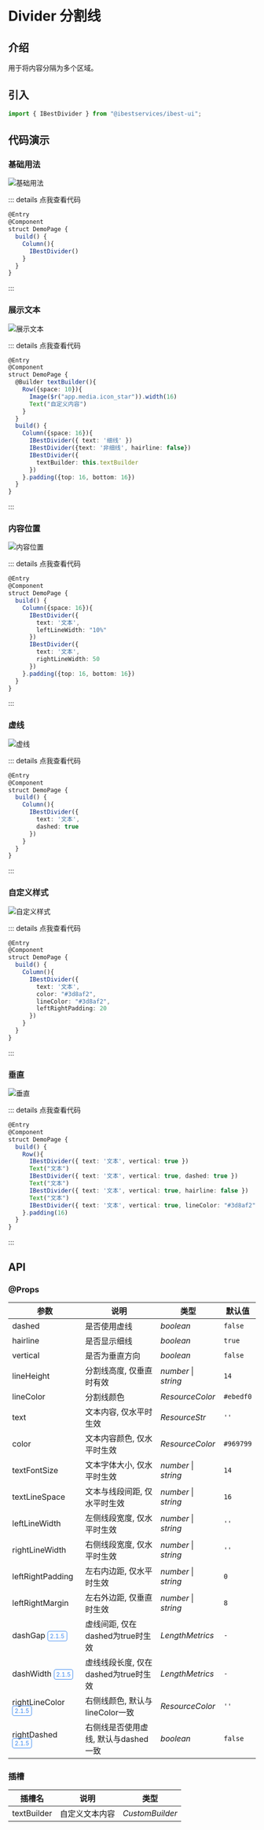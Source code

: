 # Divider 分割线

## 介绍

用于将内容分隔为多个区域。
 
## 引入

```ts
import { IBestDivider } from "@ibestservices/ibest-ui";
```

## 代码演示

### 基础用法

![基础用法](./images/base.png)

::: details 点我查看代码
```ts
@Entry
@Component
struct DemoPage {
  build() {
    Column(){
      IBestDivider()
    }
  }
}
```
:::

### 展示文本

![展示文本](./images/show-text.png)

::: details 点我查看代码
```ts
@Entry
@Component
struct DemoPage {
  @Builder textBuilder(){
    Row({space: 10}){
      Image($r("app.media.icon_star")).width(16)
      Text("自定义内容")
    }
  }
  build() {
    Column({space: 16}){
      IBestDivider({ text: '细线' })
      IBestDivider({text: '非细线', hairline: false})
      IBestDivider({
        textBuilder: this.textBuilder
      })
    }.padding({top: 16, bottom: 16})
  }
}
```
:::

### 内容位置

![内容位置](./images/text-position.png)

::: details 点我查看代码
```ts
@Entry
@Component
struct DemoPage {
  build() {
    Column({space: 16}){
      IBestDivider({
        text: '文本',
        leftLineWidth: "10%"
      })
      IBestDivider({
        text: '文本',
        rightLineWidth: 50
      })
    }.padding({top: 16, bottom: 16})
  }
}
```
:::

### 虚线

![虚线](./images/dashed.png)

::: details 点我查看代码
```ts
@Entry
@Component
struct DemoPage {
  build() {
    Column(){
      IBestDivider({
        text: '文本',
        dashed: true
      })
    }
  }
}
```
:::

### 自定义样式

![自定义样式](./images/custom-style.png)

::: details 点我查看代码
```ts
@Entry
@Component
struct DemoPage {
  build() {
    Column(){
      IBestDivider({
        text: '文本',
        color: "#3d8af2",
        lineColor: "#3d8af2",
        leftRightPadding: 20
      })
    }
  }
}
```
:::

### 垂直

![垂直](./images/vertical.png)

::: details 点我查看代码
```ts
@Entry
@Component
struct DemoPage {
  build() {
    Row(){
      IBestDivider({ text: '文本', vertical: true })
      Text("文本")
      IBestDivider({ text: '文本', vertical: true, dashed: true })
      Text("文本")
      IBestDivider({ text: '文本', vertical: true, hairline: false })
      Text("文本")
      IBestDivider({ text: '文本', vertical: true, lineColor: "#3d8af2" })
    }.padding(16)
  }
}
```
:::

## API

### @Props

| 参数          | 说明                                | 类型      | 默认值     |
| ------------ | ----------------------------------- | --------- | ---------- |
| dashed       | 是否使用虚线                          | _boolean_  | `false` |
| hairline     | 是否显示细线                          | _boolean_  | `true` |
| vertical     | 是否为垂直方向                         | _boolean_  | `false` |
| lineHeight   | 分割线高度, 仅垂直时有效                | _number_ \| _string_  | `14` |
| lineColor    | 分割线颜色                            | _ResourceColor_ |  `#ebedf0` |
| text         | 文本内容, 仅水平时生效                  | _ResourceStr_  | `''` |
| color        | 文本内容颜色, 仅水平时生效               | _ResourceColor_ | `#969799` |
| textFontSize | 文本字体大小, 仅水平时生效               | _number_ \| _string_  | `14` |
| textLineSpace| 文本与线段间距, 仅水平时生效             | _number_ \| _string_  | `16` |
| leftLineWidth| 左侧线段宽度, 仅水平时生效               | _number_ \| _string_  | `''` |
| rightLineWidth|右侧线段宽度, 仅水平时生效               | _number_ \| _string_  | `''` |
| leftRightPadding| 左右内边距, 仅水平时生效              | _number_ \| _string_  | `0` |
| leftRightMargin| 左右外边距, 仅垂直时生效               | _number_ \| _string_  | `8` |
| dashGap <span style="font-size: 12px; padding:2px 4px;color:#3D8AF2;border-radius:4px;border: 1px solid #3D8AF2">2.1.5</span>| 虚线间距, 仅在dashed为true时生效            | _LengthMetrics_ | `-`   |
| dashWidth <span style="font-size: 12px; padding:2px 4px;color:#3D8AF2;border-radius:4px;border: 1px solid #3D8AF2">2.1.5</span>| 虚线线段长度, 仅在dashed为true时生效            | _LengthMetrics_ | `-`   |
| rightLineColor <span style="font-size: 12px; padding:2px 4px;color:#3D8AF2;border-radius:4px;border: 1px solid #3D8AF2">2.1.5</span>| 右侧线颜色, 默认与lineColor一致            | _ResourceColor_ | `''`   |
| rightDashed <span style="font-size: 12px; padding:2px 4px;color:#3D8AF2;border-radius:4px;border: 1px solid #3D8AF2">2.1.5</span>| 右侧线是否使用虚线, 默认与dashed一致         | _boolean_ | `false`   |

### 插槽

| 插槽名             | 说明               | 类型             |
| ------------------| ------------------| ----------------|
| textBuilder       | 自定义文本内容      | _CustomBuilder_ |